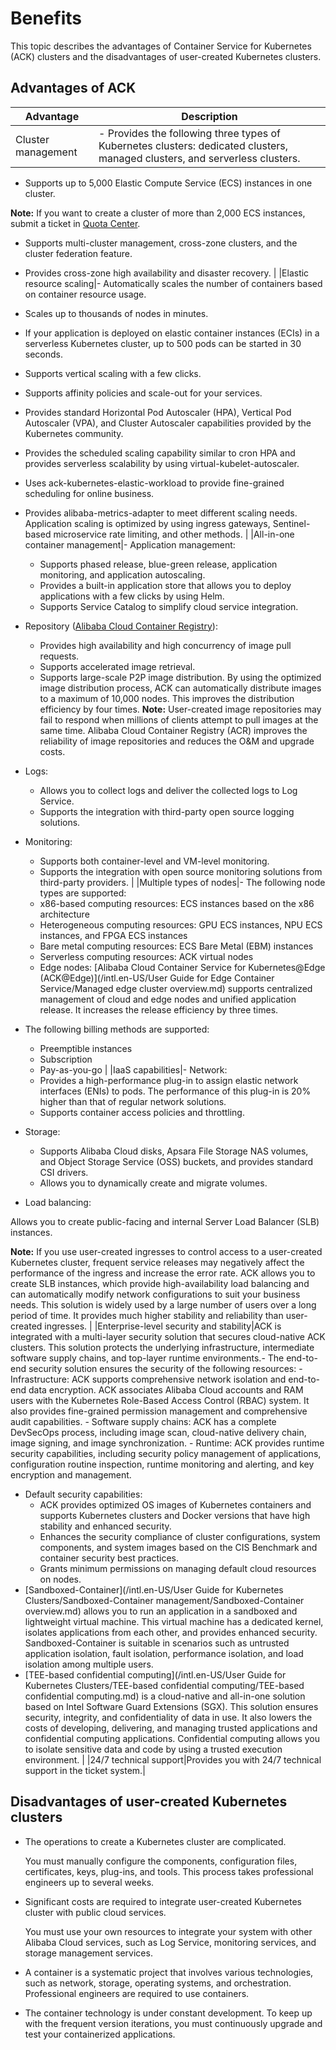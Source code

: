 # Benefits

This topic describes the advantages of Container Service for Kubernetes \(ACK\) clusters and the disadvantages of user-created Kubernetes clusters.

## Advantages of ACK

|Advantage|Description|
|---------|-----------|
|Cluster management|-   Provides the following three types of Kubernetes clusters: dedicated clusters, managed clusters, and serverless clusters.
-   Supports up to 5,000 Elastic Compute Service \(ECS\) instances in one cluster.

**Note:** If you want to create a cluster of more than 2,000 ECS instances, submit a ticket in [Quota Center](https://quotas.console.aliyun.com/products/csk/quotas).

-   Supports multi-cluster management, cross-zone clusters, and the cluster federation feature.
-   Provides cross-zone high availability and disaster recovery. |
|Elastic resource scaling|-   Automatically scales the number of containers based on container resource usage.
-   Scales up to thousands of nodes in minutes.
-   If your application is deployed on elastic container instances \(ECIs\) in a serverless Kubernetes cluster, up to 500 pods can be started in 30 seconds.
-   Supports vertical scaling with a few clicks.
-   Supports affinity policies and scale-out for your services.
-   Provides standard Horizontal Pod Autoscaler \(HPA\), Vertical Pod Autoscaler \(VPA\), and Cluster Autoscaler capabilities provided by the Kubernetes community.
-   Provides the scheduled scaling capability similar to cron HPA and provides serverless scalability by using virtual-kubelet-autoscaler.
-   Uses ack-kubernetes-elastic-workload to provide fine-grained scheduling for online business.
-   Provides alibaba-metrics-adapter to meet different scaling needs. Application scaling is optimized by using ingress gateways, Sentinel-based microservice rate limiting, and other methods. |
|All-in-one container management|-   Application management:
    -   Supports phased release, blue-green release, application monitoring, and application autoscaling.
    -   Provides a built-in application store that allows you to deploy applications with a few clicks by using Helm.
    -   Supports Service Catalog to simplify cloud service integration.
-   Repository \([Alibaba Cloud Container Registry]()\):

    -   Provides high availability and high concurrency of image pull requests.
    -   Supports accelerated image retrieval.
    -   Supports large-scale P2P image distribution. By using the optimized image distribution process, ACK can automatically distribute images to a maximum of 10,000 nodes. This improves the distribution efficiency by four times.
**Note:** User-created image repositories may fail to respond when millions of clients attempt to pull images at the same time. Alibaba Cloud Container Registry \(ACR\) improves the reliability of image repositories and reduces the O&M and upgrade costs.

-   Logs:
    -   Allows you to collect logs and deliver the collected logs to Log Service.
    -   Supports the integration with third-party open source logging solutions.
-   Monitoring:
    -   Supports both container-level and VM-level monitoring.
    -   Supports the integration with open source monitoring solutions from third-party providers. |
|Multiple types of nodes|-   The following node types are supported:
    -   x86-based computing resources: ECS instances based on the x86 architecture
    -   Heterogeneous computing resources: GPU ECS instances, NPU ECS instances, and FPGA ECS instances
    -   Bare metal computing resources: ECS Bare Metal \(EBM\) instances
    -   Serverless computing resources: ACK virtual nodes
    -   Edge nodes: [Alibaba Cloud Container Service for Kubernetes@Edge \(ACK@Edge\)](/intl.en-US/User Guide for Edge Container Service/Managed edge cluster overview.md) supports centralized management of cloud and edge nodes and unified application release. It increases the release efficiency by three times.
-   The following billing methods are supported:
    -   Preemptible instances
    -   Subscription
    -   Pay-as-you-go |
|IaaS capabilities|-   Network:
    -   Provides a high-performance plug-in to assign elastic network interfaces \(ENIs\) to pods. The performance of this plug-in is 20% higher than that of regular network solutions.
    -   Supports container access policies and throttling.
-   Storage:
    -   Supports Alibaba Cloud disks, Apsara File Storage NAS volumes, and Object Storage Service \(OSS\) buckets, and provides standard CSI drivers.
    -   Allows you to dynamically create and migrate volumes.
-   Load balancing:

Allows you to create public-facing and internal Server Load Balancer \(SLB\) instances.

**Note:** If you use user-created ingresses to control access to a user-created Kubernetes cluster, frequent service releases may negatively affect the performance of the ingress and increase the error rate. ACK allows you to create SLB instances, which provide high-availability load balancing and can automatically modify network configurations to suit your business needs. This solution is widely used by a large number of users over a long period of time. It provides much higher stability and reliability than user-created ingresses. |
|Enterprise-level security and stability|ACK is integrated with a multi-layer security solution that secures cloud-native ACK clusters. This solution protects the underlying infrastructure, intermediate software supply chains, and top-layer runtime environments.-   The end-to-end security solution ensures the security of the following resources:
    -   Infrastructure: ACK supports comprehensive network isolation and end-to-end data encryption. ACK associates Alibaba Cloud accounts and RAM users with the Kubernetes Role-Based Access Control \(RBAC\) system. It also provides fine-grained permission management and comprehensive audit capabilities.
    -   Software supply chains: ACK has a complete DevSecOps process, including image scan, cloud-native delivery chain, image signing, and image synchronization.
    -   Runtime: ACK provides runtime security capabilities, including security policy management of applications, configuration routine inspection, runtime monitoring and alerting, and key encryption and management.
-   Default security capabilities:
    -   ACK provides optimized OS images of Kubernetes containers and supports Kubernetes clusters and Docker versions that have high stability and enhanced security.
    -   Enhances the security compliance of cluster configurations, system components, and system images based on the CIS Benchmark and container security best practices.
    -   Grants minimum permissions on managing default cloud resources on nodes.
-   [Sandboxed-Container](/intl.en-US/User Guide for Kubernetes Clusters/Sandboxed-Container management/Sandboxed-Container overview.md) allows you to run an application in a sandboxed and lightweight virtual machine. This virtual machine has a dedicated kernel, isolates applications from each other, and provides enhanced security. Sandboxed-Container is suitable in scenarios such as untrusted application isolation, fault isolation, performance isolation, and load isolation among multiple users.
-   [TEE-based confidential computing](/intl.en-US/User Guide for Kubernetes Clusters/TEE-based confidential computing/TEE-based confidential computing.md) is a cloud-native and all-in-one solution based on Intel Software Guard Extensions \(SGX\). This solution ensures security, integrity, and confidentiality of data in use. It also lowers the costs of developing, delivering, and managing trusted applications and confidential computing applications. Confidential computing allows you to isolate sensitive data and code by using a trusted execution environment. |
|24/7 technical support|Provides you with 24/7 technical support in the ticket system.|

## Disadvantages of user-created Kubernetes clusters

-   The operations to create a Kubernetes cluster are complicated.

    You must manually configure the components, configuration files, certificates, keys, plug-ins, and tools. This process takes professional engineers up to several weeks.

-   Significant costs are required to integrate user-created Kubernetes cluster with public cloud services.

    You must use your own resources to integrate your system with other Alibaba Cloud services, such as Log Service, monitoring services, and storage management services.

-   A container is a systematic project that involves various technologies, such as network, storage, operating systems, and orchestration. Professional engineers are required to use containers.
-   The container technology is under constant development. To keep up with the frequent version iterations, you must continuously upgrade and test your containerized applications.

